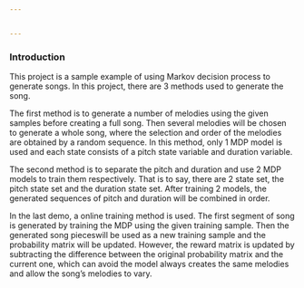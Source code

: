```yaml
---


---
```


<h3 id="introduction">Introduction</h3>
<p>This project is a sample example of using Markov decision process to generate songs. In this project, there are 3 methods used to generate the song.</p>
<p>The first method is to generate  a number of melodies using the given samples before creating a full song. Then several melodies will be chosen to generate a whole song, where the selection and order of the melodies are obtained by a random sequence. In this method, only 1 MDP model is used and each state consists of a pitch state variable and duration variable.</p>
<p>The second method is to separate the pitch and duration and use 2 MDP models to train them respectively. That is to say, there are 2 state set, the pitch state set and the duration state set. After training 2 models, the generated sequences of pitch and duration will be combined in order.</p>
<p>In the last demo, a online training method is used. The first  segment of song is generated by training the MDP using the given training sample.  Then the generated song pieceswill be used as a new training sample and the probability matrix will be updated. However, the reward matrix is updated by subtracting the difference between the original probability matrix and the current one, which can avoid the model always creates the same melodies and allow the song’s melodies to vary.</p>

